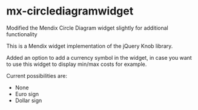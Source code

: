 # mx-circlediagramwidget
Modified the Mendix Circle Diagram widget slightly for additional functionality

This is a Mendix widget implementation of the jQuery Knob library.

Added an option to add a currency symbol in the widget, in case you want to use this widget to display min/max costs for example.

Current possibilities are:
* None
* Euro sign
* Dollar sign
